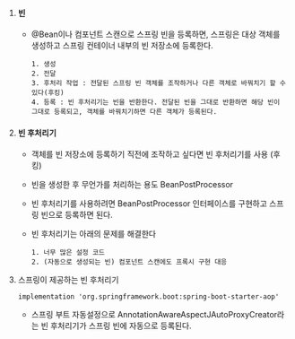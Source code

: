 1. #### 빈

   - @Bean이나 컴포넌트 스캔으로 스프링 빈을 등록하면, 스프링은 대상 객체를 생성하고 스프링 컨테이너 내부의 빈 저장소에 등록한다.

     ```
     1. 생성
     2. 전달
     3. 후처리 작업 : 전달된 스프링 빈 객체를 조작하거나 다른 객체로 바꿔치기 할 수 있다(후킹)
     4. 등록 : 빈 후처리기는 빈을 반환한다. 전달된 빈을 그대로 반환하면 해당 빈이 그대로 등록되고, 객체를 바꿔치기하면 다른 객체가 등록된다.
     ```

     

2. #### 빈 후처리기

   - 객체를 빈 저장소에 등록하기 직전에 조작하고 싶다면 빈 후처리기를 사용 (후킹)
   - 빈을 생성한 후 무언가를 처리하는 용도 BeanPostProcessor
   - 빈 후처리기를 사용하려면 BeanPostProcessor 인터페이스를 구현하고 스프링 빈으로 등록하면 된다.
   
   - 빈 후처리기는 아래의 문제를 해결한다
   
     ```
     1. 너무 많은 설정 코드
     2. (자동으로 생성되는 빈) 컴포넌트 스캔에도 프록시 구현 대응
     ```
   
3. 스프링이 제공하는 빈 후처리기

   ```
   implementation 'org.springframework.boot:spring-boot-starter-aop'
   ```

   - 스프링 부트 자동설정으로 AnnotationAwareAspectJAutoProxyCreator라는 빈 후처리기가 스프링 빈에 자동으로 등록된다.

